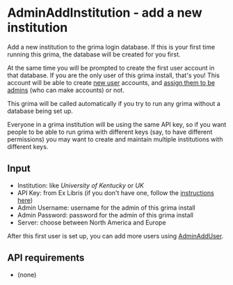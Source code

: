 # AdminAddInstitution - add a new institution

Add a new institution to the grima login database. If this
is your first time running this grima, the database will
be created for you first.

At the same time you will be prompted to create the first user
account in that database. If you are the only user of this
grima install, that's you! This account will be able to create
[new user](../AdminAddUser/AdminAddUser.html)
accounts, and 
[assign them to be admins](../AdminAdminUser/AdminAdminUser.html)
(who can make accounts) or not.

This grima will be called automatically if you try to run any
grima without a database being set up.

Everyone in a grima institution will be using the same API key,
so if you want people to be able to run grima with different
keys (say, to have different permissions) you may want to create
and maintain multiple institutions with different keys.

## Input
* Institution: like *University of Kentucky* or *UK*
* API Key: from Ex Libris (if you don't have one, follow the [instructions here](SETUP.html))
* Admin Username: username for the admin of this grima install
* Admin Password: password for the admin of this grima install
* Server: choose between North America and Europe

After this first user is set up, you can add more users
using [AdminAddUser](../AdminAddUser/AdminAddUser.html).

## API requirements
* (none)
